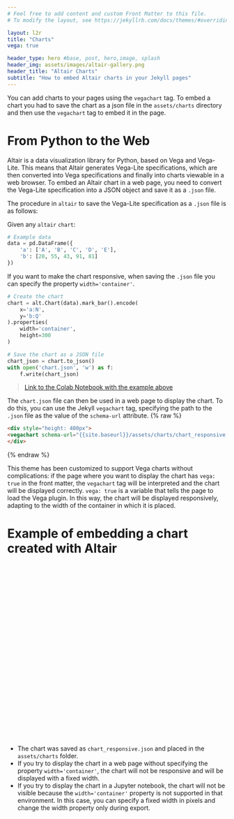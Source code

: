 ```yaml
---
# Feel free to add content and custom Front Matter to this file.
# To modify the layout, see https://jekyllrb.com/docs/themes/#overriding-theme-defaults

layout: l2r
title: "Charts"
vega: true

header_type: hero #base, post, hero,image, splash
header_img: assets/images/altair-gallery.png
header_title: "Altair Charts"
subtitle: "How to embed Altair charts in your Jekyll pages"
---
```


You can add charts to your pages using the `vegachart` tag. To embed a chart you had to save the chart as a json file in the `assets/charts` directory and then use the `vegachart` tag to embed it in the page. 

# From Python to the Web

Altair is a data visualization library for Python, based on Vega and Vega-Lite. This means that Altair generates Vega-Lite specifications, which are then converted into Vega specifications and finally into charts viewable in a web browser. To embed an Altair chart in a web page, you need to convert the Vega-Lite specification into a JSON object and save it as a `.json` file.

The procedure in `altair` to save the Vega-Lite specification as a `.json` file is as follows:

Given any `altair` `chart`:
```python
# Example data
data = pd.DataFrame({
    'a': ['A', 'B', 'C', 'D', 'E'],
    'b': [28, 55, 43, 91, 81]
})
```
If you want to make the chart responsive, when saving the `.json` file you can specify the property `width='container'`.
```python
# Create the chart
chart = alt.Chart(data).mark_bar().encode(
    x='a:N',
    y='b:Q'
).properties(
    width='container',
    height=300 
)

# Save the chart as a JSON file
chart_json = chart.to_json()
with open('chart.json', 'w') as f:
    f.write(chart_json)
```
> [Link to the Colab Notebook with the example above](https://colab.research.google.com/drive/1ySTEzV2se1buHZ7X5p2fX5RlDUXyAfaX?usp=sharing)

The `chart.json` file can then be used in a web page to display the chart. To do this, you can use the Jekyll `vegachart` tag, specifying the path to the `.json` file as the value of the `schema-url` attribute.
{% raw %}
```html
<div style="height: 400px">
<vegachart schema-url="{{site.baseurl}}/assets/charts/chart_responsive.json" style="width: 100%; height: 100%"></vegachart>
</div>
```
{% endraw %}

This theme has been customized to support Vega charts without complications: if the page where you want to display the chart has `vega: true` in the front matter, the `vegachart` tag will be interpreted and the chart will be displayed correctly.
`vega: true` is a variable that tells the page to load the Vega plugin.
In this way, the chart will be displayed responsively, adapting to the width of the container in which it is placed.

# Example of embedding a chart created with Altair

<div style="height: 400px">
<vegachart schema-url="{{site.baseurl}}/assets/charts/chart_responsive.json" style="width: 100%; height: 100%"></vegachart>
</div>

- The chart was saved as `chart_responsive.json` and placed in the `assets/charts` folder.
- If you try to display the chart in a web page without specifying the property `width='container'`, the chart will not be responsive and will be displayed with a fixed width.
- If you try to display the chart in a Jupyter notebook, the chart will not be visible because the `width='container'` property is not supported in that environment. In this case, you can specify a fixed width in pixels and change the width property only during export.
